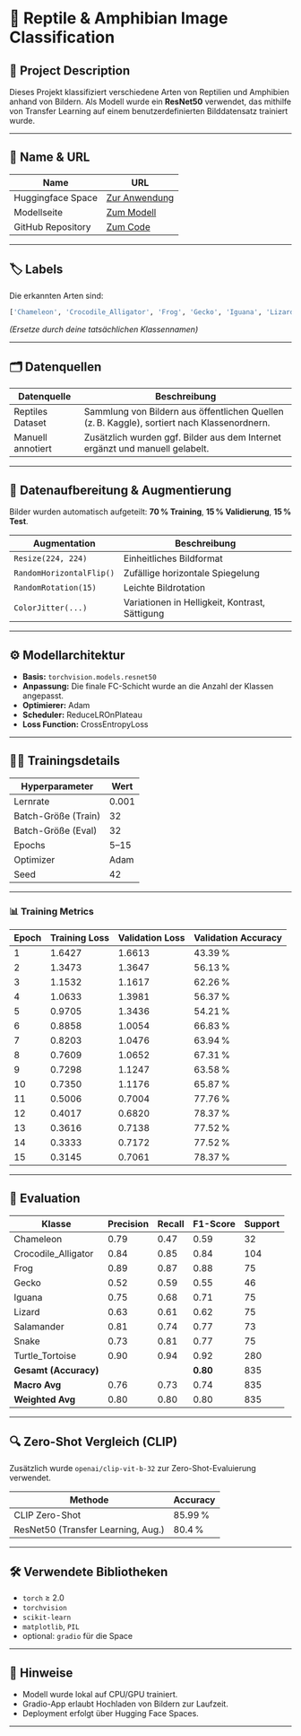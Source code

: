 # 🐍 Reptile & Amphibian Image Classification

## 📘 Project Description
Dieses Projekt klassifiziert verschiedene Arten von Reptilien und Amphibien anhand von Bildern. Als Modell wurde ein **ResNet50** verwendet, das mithilfe von Transfer Learning auf einem benutzerdefinierten Bilddatensatz trainiert wurde.

---

## 🔗 Name & URL

| Name         | URL |
|--------------|-----|
| Huggingface Space | [Zur Anwendung](https://huggingface.co/spaces/Straueri/ReptileAmphibianClassification) |
| Modellseite       | [Zum Modell](https://huggingface.co/Straueri/ReptileAmphibianClassification) |
| GitHub Repository | [Zum Code](https://github.com/ericstrausak/Image-Classification) |

---

## 🏷️ Labels

Die erkannten Arten sind:

```python
['Chameleon', 'Crocodile_Alligator', 'Frog', 'Gecko', 'Iguana', 'Lizard', 'Salamander', 'Snake', 'Turtle_Tortoise']  # <-- aus class_names.json
```

*(Ersetze durch deine tatsächlichen Klassennamen)*

---

## 🗂️ Datenquellen

| Datenquelle         | Beschreibung |
|---------------------|--------------|
| Reptiles Dataset    | Sammlung von Bildern aus öffentlichen Quellen (z. B. Kaggle), sortiert nach Klassenordnern. |
| Manuell annotiert   | Zusätzlich wurden ggf. Bilder aus dem Internet ergänzt und manuell gelabelt. |

---

## 🔄 Datenaufbereitung & Augmentierung

Bilder wurden automatisch aufgeteilt: **70 % Training**, **15 % Validierung**, **15 % Test**.

| Augmentation                  | Beschreibung |
|------------------------------|--------------|
| `Resize(224, 224)`           | Einheitliches Bildformat |
| `RandomHorizontalFlip()`     | Zufällige horizontale Spiegelung |
| `RandomRotation(15)`         | Leichte Bildrotation |
| `ColorJitter(...)`           | Variationen in Helligkeit, Kontrast, Sättigung |

---

## ⚙️ Modellarchitektur

- **Basis:** `torchvision.models.resnet50`
- **Anpassung:** Die finale FC-Schicht wurde an die Anzahl der Klassen angepasst.
- **Optimierer:** Adam
- **Scheduler:** ReduceLROnPlateau
- **Loss Function:** CrossEntropyLoss

---

## 🏋️‍♀️ Trainingsdetails

| Hyperparameter        | Wert |
|-----------------------|------|
| Lernrate              | 0.001 |
| Batch-Größe (Train)   | 32 |
| Batch-Größe (Eval)    | 32 |
| Epochs                | 5–15 |
| Optimizer             | Adam |
| Seed                  | 42 |

---

### 📊 Training Metrics

| Epoch | Training Loss | Validation Loss | Validation Accuracy |
| ----- | ------------- | --------------- | ------------------- |
| 1     | 1.6427        | 1.6613          | 43.39 %             |
| 2     | 1.3473        | 1.3647          | 56.13 %             |
| 3     | 1.1532        | 1.1617          | 62.26 %             |
| 4     | 1.0633        | 1.3981          | 56.37 %             |
| 5     | 0.9705        | 1.3436          | 54.21 %             |
| 6     | 0.8858        | 1.0054          | 66.83 %             |
| 7     | 0.8203        | 1.0476          | 63.94 %             |
| 8     | 0.7609        | 1.0652          | 67.31 %             |
| 9     | 0.7298        | 1.1247          | 63.58 %             |
| 10    | 0.7350        | 1.1176          | 65.87 %             |
| 11    | 0.5006        | 0.7004          | 77.76 %             |
| 12    | 0.4017        | 0.6820          | 78.37 %             |
| 13    | 0.3616        | 0.7138          | 77.52 %             |
| 14    | 0.3333        | 0.7172          | 77.52 %             |
| 15    | 0.3145        | 0.7061          | 78.37 %             |


---

## 🧪 Evaluation

| Klasse                | Precision | Recall | F1-Score | Support |
| --------------------- | --------- | ------ | -------- | ------- |
| Chameleon             | 0.79      | 0.47   | 0.59     | 32      |
| Crocodile\_Alligator  | 0.84      | 0.85   | 0.84     | 104     |
| Frog                  | 0.89      | 0.87   | 0.88     | 75      |
| Gecko                 | 0.52      | 0.59   | 0.55     | 46      |
| Iguana                | 0.75      | 0.68   | 0.71     | 75      |
| Lizard                | 0.63      | 0.61   | 0.62     | 75      |
| Salamander            | 0.81      | 0.74   | 0.77     | 73      |
| Snake                 | 0.73      | 0.81   | 0.77     | 75      |
| Turtle\_Tortoise      | 0.90      | 0.94   | 0.92     | 280     |
| **Gesamt (Accuracy)** |           |        | **0.80** | 835     |
| **Macro Avg**         | 0.76      | 0.73   | 0.74     | 835     |
| **Weighted Avg**      | 0.80      | 0.80   | 0.80     | 835     |



---

## 🔍 Zero-Shot Vergleich (CLIP)

Zusätzlich wurde `openai/clip-vit-b-32` zur Zero-Shot-Evaluierung verwendet.

| Methode                            | Accuracy |
| ---------------------------------- | -------- |
| CLIP Zero-Shot                     | 85.99 %  |
| ResNet50 (Transfer Learning, Aug.) | 80.4 %   |


---


## 🛠️ Verwendete Bibliotheken

- `torch` ≥ 2.0
- `torchvision`
- `scikit-learn`
- `matplotlib`, `PIL`
- optional: `gradio` für die Space

---

## 📌 Hinweise

- Modell wurde lokal auf CPU/GPU trainiert.
- Gradio-App erlaubt Hochladen von Bildern zur Laufzeit.
- Deployment erfolgt über Hugging Face Spaces.

---

